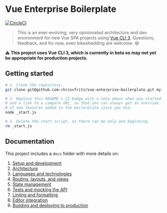 # Vue Enterprise Boilerplate

[![CircleCI](https://circleci.com/gh/chrisvfritz/vue-enterprise-boilerplate/tree/master.svg?style=svg)](https://circleci.com/gh/chrisvfritz/vue-enterprise-boilerplate/tree/master)

> This is an ever-evolving, very opinionated architecture and dev environment for new Vue SPA projects using [Vue CLI 3](https://github.com/vuejs/vue-cli). Questions, feedback, and for now, even bikeshedding are welcome. 😄

**:warning: This project uses Vue CLI 3, which is currently in beta so may not yet be appropriate for production projects.**

## Getting started

```sh
# 1. Clone the repository.
git clone git@github.com:chrisvfritz/vue-enterprise-boilerplate.git my-new-project

# 2. Replace this README's CI badge with a note about when you started
# and a link to a compare URL, so that you can always get an overview
# of new features added to the boilerplate since you did.
node _start.js

# 3. Delete the start script, as there can be only one beginning.
rm _start.js
```

## Documentation

This project includes a `docs` folder with more details on:

1. [Setup and development](docs/development.md)
1. [Architecture](docs/architecture.md)
1. [Languages and technologies](docs/tech.md)
1. [Routing, layouts, and views](docs/routing.md)
1. [State management](docs/state.md)
1. [Tests and mocking the API](docs/tests.md)
1. [Linting and formatting](docs/linting.md)
1. [Editor integration](docs/editors.md)
1. [Building and deploying to production](docs/production.md)
